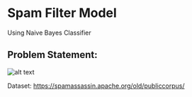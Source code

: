 # Spam Filter Model
Using Naive Bayes Classifier

## Problem Statement:

![alt text](https://github.com/pritom02bh/Resources-File/blob/main/Problem%20Statements.png)                      

Dataset: https://spamassassin.apache.org/old/publiccorpus/    























